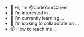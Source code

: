- 👋 Hi, I’m @CodeYourCareer
- 👀 I’m interested in ...
- 🌱 I’m currently learning ...
- 💞️ I’m looking to collaborate on ...
- 📫 How to reach me ...

<!---
CodeYourCareer/CodeYourCareer is a ✨ special ✨ repository because its `README.md` (this file) appears on your GitHub profile.
You can click the Preview link to take a look at your changes.
--->
